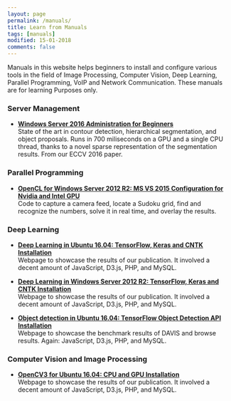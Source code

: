 ```yaml
---
layout: page
permalink: /manuals/
title: Learn from Manuals
tags: [manuals]
modified: 15-01-2018
comments: false
---
```



Manuals in this website helps beginners to install and configure various tools in the field of Image Processing, Computer Vision, Deep Learning, Parallel Programming, VoIP and Network Communication. These manuals are for learning Purposes only. 

### Server Management

* [**Windows Server 2016 Administration for Beginners**](http://www.vision.ee.ethz.ch/~cvlsegmentation/cob/)<br>
State of the art in contour detection, hierarchical segmentation, and object proposals. Runs in 700 miliseconds on a GPU and a single CPU thread, thanks to a novel sparse representation of the segmentation results. From our ECCV 2016 paper.
 
### Parallel Programming

* [**OpenCL for Windows Server 2012 R2: MS VS 2015 Configuration for Nvidia and Intel GPU**](http://jponttuset.github.io/solving-sudokus-like-a-pro-1/)<br>
Code to capture a camera feed, locate a Sudoku grid, find and recognize the numbers, solve it in real time, and overlay the results.

### Deep Learning

* [**Deep Learning in Ubuntu 16.04: TensorFlow, Keras and CNTK Installation**](http://www.vision.ee.ethz.ch/~biwiproposals/boosting-coco/)<br>
Webpage to showcase the results of our publication. It involved a decent amount of JavaScript, D3.js, PHP, and MySQL.

* [**Deep Learning in Windows Server 2012 R2: TensorFlow, Keras and CNTK Installation**](http://www.vision.ee.ethz.ch/~biwiproposals/boosting-coco/)<br>
Webpage to showcase the results of our publication. It involved a decent amount of JavaScript, D3.js, PHP, and MySQL.

* [**Object detection in Ubuntu 16.04: TensorFlow Object Detection API Installation**](https://graphics.ethz.ch/~perazzif/davis/index.html)<br>
Webpage to showcase the benchmark results of DAVIS and browse results. Again: JavaScript, D3.js, PHP, and MySQL.

### Computer Vision and Image Processing

* [**OpenCV3 for Ubuntu 16.04: CPU and GPU Installation**](http://www.vision.ee.ethz.ch/~biwiproposals/boosting-coco/)<br>
Webpage to showcase the results of our publication. It involved a decent amount of JavaScript, D3.js, PHP, and MySQL.



